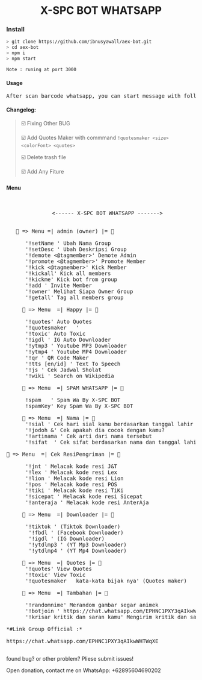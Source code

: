 <div align="center">

# X-SPC BOT WHATSAPP

</div>

### Install

```bash
> git clone https://github.com/ibnusyawall/aex-bot.git 
> cd aex-bot
> npm i
> npm start
```

``Note : runing at port 3000``

#### Usage
<pre>
After scan barcode whatsapp, you can start message with following command : !menu for showing menu/command
</pre>


#### Changelog:
> ☑️ Fixing Other BUG 
>
> ☑️ Add Quotes Maker with commmand `!quotesmaker <size> <colorFont> <quotes>`
>
> ☑️ Delete trash file
> 
> ☑️ Add Any Fiture
>

#### Menu
<pre>
<div align="center">

    <------ X-SPC BOT WHATSAPP ------->

</div>
   📌 => Menu =| admin (owner) |= 📌

      '!setName <optional>' Ubah Nama Group
      '!setDesc <optional>' Ubah Deskripsi Group
      '!demote <@tagmember>' Demote Admin
      '!promote <@tagmember>' Promote Member
      '!kick <@tagmember>' Kick Member
      '!kickall' Kick all members
      '!kickme' Kick bot from group
      '!add <number>' Invite Member
      '!owner' Melihat Siapa Owner Group
      '!getall' Tag all members group

     📌 => Menu  =| Happy |= 📌

      '!quotes' Auto Quotes
      '!quotesmaker <size> <colorFont> <quotes>' 
      '!toxic' Auto Toxic 
      '!igdl <linkIG>' IG Auto Downloader
      '!ytmp3 <linkYT>' Youtube MP3 Downloader
      '!ytmp4 <linkYT>' Youtube MP4 Downloader
      '!qr <optional>' QR Code Maker
      '!tts [en/id] <optional>' Text To Speech
      '!js <namaKota>' Cek Jadwal Sholat
      '!wiki <query>' Search on Wikipedia

     📌 => Menu  =| SPAM WHATSAPP |= 📌
     
      !spam <nomor tujuan> <jumlah> <key>' Spam Wa By X-SPC BOT
      !spamKey' Key Spam Wa By X-SPC BOT

     📌 => Menu  =| Nama |= 📌 
      '!sial <ttl>' Cek hari sial kamu berdasarkan tanggal lahir
      '!jodoh <nama1>&<nama2>' Cek apakah dia cocok dengan kamu?
      '!artinama <nama>' Cek arti dari nama tersebut
      '!sifat <nama> <ttl>' Cek sifat berdasarkan nama dan tanggal lahir

📌 => Menu  =| Cek ResiPengriman |= 📌

      '!jnt <koderesi/waybill>' Melacak kode resi J&T
      '!lex <koderesi/waybill>' Melacak kode resi Lex
      '!lion <koderesi/waybill>' Melacak kode resi Lion
      '!pos <koderesi/waybill>' Melacak kode resi POS
      '!tiki <koderesi/waybill>' Melacak kode resi TiKi
      '!sicepat <koderesi/waybill>' Melacak kode resi Sicepat
      '!anteraja <koderesi/waybill>' Melacak kode resi AnterAja     

     📌 => Menu  =| Downloader |= 📌

      '!tiktok <link>' (Tiktok Downloader)
       '!fbdl <link>' (Facebook Downloader)
       '!igdl <link>' (IG Downloader)
       '!ytdlmp3 <link>' (YT Mp3 Downloader)
       '!ytdlmp4 <link>' (YT Mp4 Downloader)
    
     📌 => Menu  =| Quotes |= 📌
      '!quotes' View Quotes
      '!toxic' View Toxic
      '!quotesmaker <tipe> <author> kata-kata bijak nya' (Quotes maker) 

     📌 => Menu  =| Tambahan |= 📌

      '!randomnime' Merandom gambar segar animek
      '!botjoin <linkGroup>' https://chat.whatsapp.com/EPHNC1PXY3qAIkwWHTWqXE
      '!krisar kritik dan saran kamu' Mengirim kritik dan saran

*#Link Group Official :* 

https://chat.whatsapp.com/EPHNC1PXY3qAIkwWHTWqXE

</pre>

found bug? or other problem? Pliese submit issues!

Open donation, contact me on WhatsApp: +62895604690202
